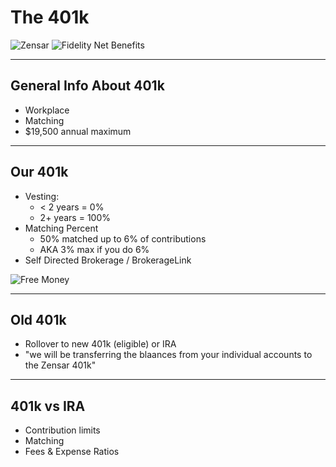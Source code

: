 # The 401k

![Zensar](https://www.zensar.com/sites/all/themes/new_zensar/img/ZensarLogo.png)
![Fidelity Net Benefits](https://workplaceservices.fidelity.com/bin-public/06_NetBenefits_Content/images/navbarlogos/000715208.gif)


---

## General Info About 401k
- Workplace
- Matching
- $19,500 annual maximum

---

## Our 401k
- Vesting:
  - < 2 years = 0%
  - 2+ years = 100%
- Matching Percent
  - 50% matched up to 6% of contributions
  - AKA 3% max if you do 6% 
- Self Directed Brokerage / BrokerageLink

![Free Money](https://media.giphy.com/media/uFtywzELtkFzi/giphy.gif)

--- 

## Old 401k
- Rollover to new 401k (eligible) or IRA
- "we will be transferring the blaances from your individual accounts to the Zensar 401k"

---

## 401k vs IRA

- Contribution limits
- Matching
- Fees & Expense Ratios